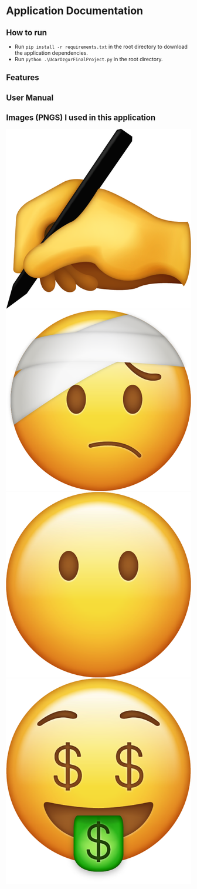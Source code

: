# Application Documentation

## How to run
- Run `pip install -r requirements.txt` in the root directory to download the application dependencies.
- Run `python .\UcarOzgurFinalProject.py` in the root directory.

## Features

## User Manual



## Images (PNGS) I used in this application
![Expense](./images/expense.png)
![Negative Money](./images/negative_money.png)
![Neutral Money](./images/neutral_money.png)
![Positive Money](./images/positive_money.png)